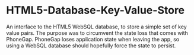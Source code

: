 HTML5-Database-Key-Value-Store
==============================

An interface to the HTML5 WebSQL database, to store a simple set of key value pairs.
The purpose was to circumvent the state loss that comes with PhoneGap. PhoneGap loses
application state when leaving the app, so using a WebSQL database should hopefully
force the state to persist.
